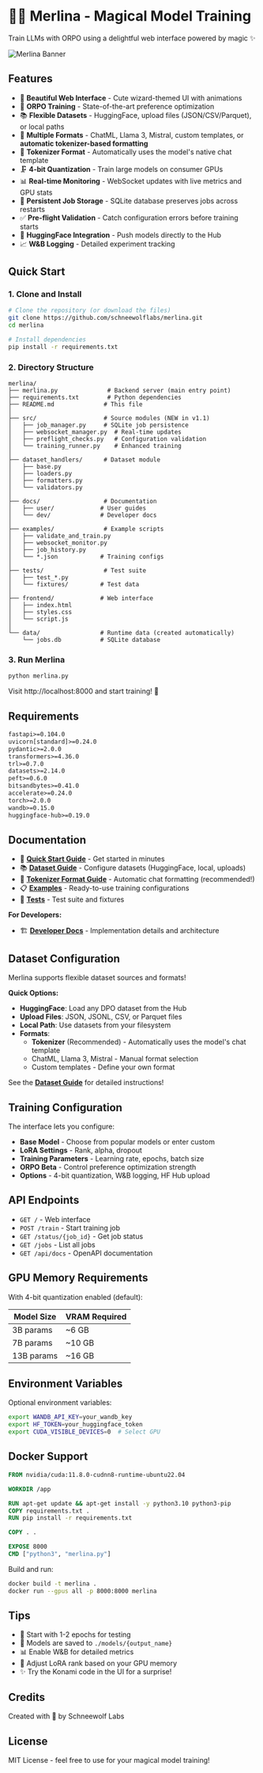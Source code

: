 # 🧙‍♀️ Merlina - Magical Model Training

Train LLMs with ORPO using a delightful web interface powered by magic ✨

![Merlina Banner](https://img.shields.io/badge/Merlina-Magical%20Training-c042ff?style=for-the-badge&logo=data:image/png;base64,iVBORw0KGgoAAAANSUhEUgAAAAEAAAABCAYAAAAfFcSJAAAADUlEQVR42mNkYPhfDwAChwGA60e6kgAAAABJRU5ErkJggg==)

## Features

- 🎨 **Beautiful Web Interface** - Cute wizard-themed UI with animations
- 🚀 **ORPO Training** - State-of-the-art preference optimization
- 📚 **Flexible Datasets** - HuggingFace, upload files (JSON/CSV/Parquet), or local paths
- 📝 **Multiple Formats** - ChatML, Llama 3, Mistral, custom templates, or **automatic tokenizer-based formatting**
- 🤖 **Tokenizer Format** - Automatically uses the model's native chat template
- 🗜️ **4-bit Quantization** - Train large models on consumer GPUs
- 📊 **Real-time Monitoring** - WebSocket updates with live metrics and GPU stats
- 💾 **Persistent Job Storage** - SQLite database preserves jobs across restarts
- ✅ **Pre-flight Validation** - Catch configuration errors before training starts
- 🤗 **HuggingFace Integration** - Push models directly to the Hub
- 📈 **W&B Logging** - Detailed experiment tracking

## Quick Start

### 1. Clone and Install

```bash
# Clone the repository (or download the files)
git clone https://github.com/schneewolflabs/merlina.git
cd merlina

# Install dependencies
pip install -r requirements.txt
```

### 2. Directory Structure

```
merlina/
├── merlina.py              # Backend server (main entry point)
├── requirements.txt        # Python dependencies
├── README.md              # This file
│
├── src/                   # Source modules (NEW in v1.1)
│   ├── job_manager.py     # SQLite job persistence
│   ├── websocket_manager.py  # Real-time updates
│   ├── preflight_checks.py   # Configuration validation
│   └── training_runner.py    # Enhanced training
│
├── dataset_handlers/      # Dataset module
│   ├── base.py
│   ├── loaders.py
│   ├── formatters.py
│   └── validators.py
│
├── docs/                  # Documentation
│   ├── user/             # User guides
│   └── dev/              # Developer docs
│
├── examples/              # Example scripts
│   ├── validate_and_train.py
│   ├── websocket_monitor.py
│   ├── job_history.py
│   └── *.json            # Training configs
│
├── tests/                 # Test suite
│   ├── test_*.py
│   └── fixtures/         # Test data
│
├── frontend/             # Web interface
│   ├── index.html
│   ├── styles.css
│   └── script.js
│
└── data/                 # Runtime data (created automatically)
    └── jobs.db           # SQLite database
```

### 3. Run Merlina

```bash
python merlina.py
```

Visit http://localhost:8000 and start training! 🎉

## Requirements

```txt
fastapi>=0.104.0
uvicorn[standard]>=0.24.0
pydantic>=2.0.0
transformers>=4.36.0
trl>=0.7.0
datasets>=2.14.0
peft>=0.6.0
bitsandbytes>=0.41.0
accelerate>=0.24.0
torch>=2.0.0
wandb>=0.15.0
huggingface-hub>=0.19.0
```

## Documentation

- 📖 **[Quick Start Guide](docs/user/quick-start.md)** - Get started in minutes
- 📚 **[Dataset Guide](docs/user/dataset-guide.md)** - Configure datasets (HuggingFace, local, uploads)
- 🤖 **[Tokenizer Format Guide](docs/user/tokenizer-format.md)** - Automatic chat formatting (recommended!)
- 📋 **[Examples](examples/)** - Ready-to-use training configurations
- 🧪 **[Tests](tests/)** - Test suite and fixtures

**For Developers:**
- 🏗️ **[Developer Docs](docs/dev/)** - Implementation details and architecture

## Dataset Configuration

Merlina supports flexible dataset sources and formats!

**Quick Options:**
- **HuggingFace**: Load any DPO dataset from the Hub
- **Upload Files**: JSON, JSONL, CSV, or Parquet files
- **Local Path**: Use datasets from your filesystem
- **Formats**:
  - **Tokenizer** (Recommended) - Automatically uses the model's chat template
  - ChatML, Llama 3, Mistral - Manual format selection
  - Custom templates - Define your own format

See the **[Dataset Guide](docs/user/dataset-guide.md)** for detailed instructions!

## Training Configuration

The interface lets you configure:

- **Base Model** - Choose from popular models or enter custom
- **LoRA Settings** - Rank, alpha, dropout
- **Training Parameters** - Learning rate, epochs, batch size
- **ORPO Beta** - Control preference optimization strength
- **Options** - 4-bit quantization, W&B logging, HF Hub upload

## API Endpoints

- `GET /` - Web interface
- `POST /train` - Start training job
- `GET /status/{job_id}` - Get job status
- `GET /jobs` - List all jobs
- `GET /api/docs` - OpenAPI documentation

## GPU Memory Requirements

With 4-bit quantization enabled (default):

| Model Size | VRAM Required |
|------------|---------------|
| 3B params  | ~6 GB         |
| 7B params  | ~10 GB        |
| 13B params | ~16 GB        |

## Environment Variables

Optional environment variables:

```bash
export WANDB_API_KEY=your_wandb_key
export HF_TOKEN=your_huggingface_token
export CUDA_VISIBLE_DEVICES=0  # Select GPU
```

## Docker Support

```dockerfile
FROM nvidia/cuda:11.8.0-cudnn8-runtime-ubuntu22.04

WORKDIR /app

RUN apt-get update && apt-get install -y python3.10 python3-pip
COPY requirements.txt .
RUN pip install -r requirements.txt

COPY . .

EXPOSE 8000
CMD ["python3", "merlina.py"]
```

Build and run:
```bash
docker build -t merlina .
docker run --gpus all -p 8000:8000 merlina
```

## Tips

- 🎯 Start with 1-2 epochs for testing
- 💾 Models are saved to `./models/{output_name}`
- 📊 Enable W&B for detailed metrics
- 🔧 Adjust LoRA rank based on your GPU memory
- ✨ Try the Konami code in the UI for a surprise!

## Credits

Created with 💜 by Schneewolf Labs

## License

MIT License - feel free to use for your magical model training!
